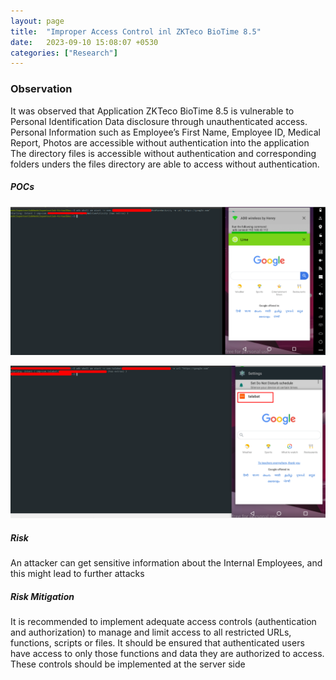 ```yaml
---
layout: page
title:  "Improper Access Control inl ZKTeco BioTime 8.5"
date:   2023-09-10 15:08:07 +0530
categories: ["Research"]
---
```


### Observation

It was observed that Application ZKTeco BioTime 8.5 is vulnerable to Personal Identification Data disclosure through unauthenticated access. Personal Information such as Employee’s First Name, Employee ID, Medical Report, Photos are accessible without authentication into the application  
The directory files is accessible without authentication and corresponding folders unders the files directory are able to access without authentication.

##### POCs

![image1](/assets/img/lime.png)

![image1](/assets/img/talabat.png)


##### Risk

An attacker can get sensitive information about the Internal Employees, and this might lead to further attacks  

##### Risk Mitigation

It is recommended to implement adequate access controls (authentication and authorization) to manage and limit access to all restricted URLs, functions, scripts or files. It should be ensured that authenticated users have access to only those functions and data they are authorized to access. These controls should be implemented at the server side  

